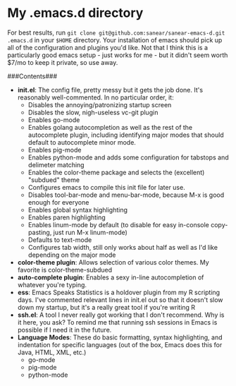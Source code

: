 My .emacs.d directory
==============

For best results, run `git clone git@github.com:sanear/sanear-emacs-d.git .emacs.d` in your `$HOME` directory.
Your installation of emacs should pick up all of the configuration and plugins you'd like.
Not that I think this is a particularly good emacs setup - just works for me - but it didn't seem worth $7/mo to keep it private, so use away.

###Contents###
- **init.el**: The config file, pretty messy but it gets the job done. It's reasonably well-commented. In no particular order, it:
    - Disables the annoying/patronizing startup screen
    - Disables the slow, nigh-useless vc-git plugin
    - Enables go-mode
    - Enables golang autocompletion as well as the rest of the autocomplete plugin, including identifying major modes that should default to autocomplete minor mode.
    - Enables pig-mode
    - Enables python-mode and adds some configuration for tabstops and delimeter matching
    - Enables the color-theme package and selects the (excellent) "subdued" theme
    - Configures emacs to compile this init file for later use.
    - Disables tool-bar-mode and menu-bar-mode, because M-x is good enough for everyone
    - Enables global syntax highlighting
    - Enables paren highlighting
    - Enables linum-mode by default (to disable for easy in-console copy-pasting, just run M-x linum-mode)
    - Defaults to text-mode
    - Configures tab width, still only works about half as well as I'd like depending on the major mode
- **color-theme plugin**: Allows selection of various color themes. My favorite is color-theme-subdued
- **auto-complete plugin**: Enables a sexy in-line autocompletion of whatever you're typing.
- **ess**: Emacs Speaks Statistics is a holdover plugin from my R scripting days. I've commented relevant lines in init.el out so that it doesn't slow down my startup, but it's
  a really great tool if you're writing R
- **ssh.el**: A tool I never really got working that I don't recommend. Why is it here, you ask? To remind me that running ssh sessions in Emacs is possible if I need it in the
  future.
- **Language Modes**: These do basic formatting, syntax highlighting, and indentation for specific languages (out of the box, Emacs does this for Java, HTML, XML, etc.)
    - go-mode
    - pig-mode
    - python-mode
